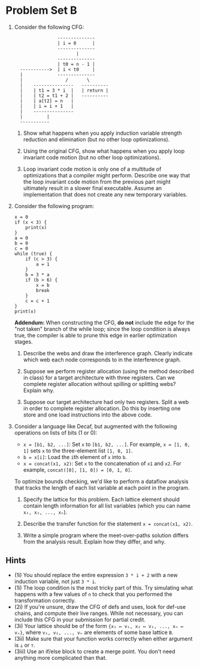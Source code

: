 # Problem Set B

1. Consider the following CFG:

	```
	                --------------
	                | i = 0      |
	                --------------
	                       |
	                --------------
	                | t0 = n - 1 |
	  ----------->  | i < t0     |
	  |             --------------
	  |                /       \
	  |    ---------------   ----------
	  |    | t1 = 3 * i  |   | return |
	  |    | t2 = t1 + 2 |   ----------
	  |    | a[t2] = n   |
	  |    | i = i + 1   |
	  |    ---------------
	  |         |
	  -----------
	```

	1. Show what happens when you apply induction variable strength reduction and elimination (but no other loop optimizations).

	1. Using the original CFG, show what happens when you apply loop invariant code motion (but no other loop optimizations).

	1. Loop invariant code motion is only one of a multitude of optimizations that a compiler might perform. Describe one way that the loop invariant code motion from the previous part might ultimately result in a slower final executable. Assume an implementation that does not create any new temporary variables.

1. Consider the following program:

	```
	x = 0
	if (x < 3) {
	    print(x)
	}
	a = 0
	b = 0
	c = 0
	while (true) {
	    if (c > 3) {
	        a = 1
	    }
	    b = 3 * a
	    if (b > 6) {
	        x = b
	        break
	    }
	    c = c + 1
	}
	print(x)
	```

	__Addendum:__ When constructing the CFG, __do not__ include the edge for the "not taken" branch of the while loop; since the loop condition is always true, the compiler is able to prune this edge in earlier optimization stages.

	1. Describe the webs and draw the interference graph. Clearly indicate which web each node corresponds to in the interference graph.

	1. Suppose we perform register allocation (using the method described in class) for a target architecture with three registers. Can we complete register allocation without spilling or splitting webs? Explain why.

	1. Suppose our target architecture had only two registers. Split a web in order to complete register allocation. Do this by inserting one store and one load instructions into the above code.

1. Consider a language like Decaf, but augmented with the following operations on lists of bits (1 or 0):

	- `x = [b1, b2, ...]`: Set `x` to `[b1, b2, ...]`. For example, `x = [1, 0, 1]` sets `x` to the three-element list `[1, 0, 1]`.
	- `b = x[i]`: Load the `i`th element of `x` into `b`.
	- `x = concat(x1, x2)`: Set `x` to the concatenation of `x1` and `x2`. For example, `concat([0], [1, 0]) = [0, 1, 0]`.

	To optimize bounds checking, we'd like to perform a dataflow analysis that tracks the length of each list variable at each point in the program.

	1. Specify the lattice for this problem. Each lattice element should contain length information for all list variables (which you can name `x₁, x₂, ..., xₙ`).

	1. Describe the transfer function for the statement `x = concat(x1, x2)`.

	1. Write a simple program where the meet-over-paths solution differs from the analysis result. Explain how they differ, and why.

## Hints

- (1i) You should replace the entire expression `3 * i + 2` with a new induction variable, not just `3 * i`.
- (1i) The loop condition is the most tricky part of this. Try simulating what happens with a few values of `n` to check that you performed the transformation correctly.
- (2i) If you're unsure, draw the CFG of defs and uses, look for def-use chains, and compute their live ranges. While not necessary, you can include this CFG in your submission for partial credit.
- (3i) Your lattice should be of the form `{x₁ ↦ v₁, x₂ ↦ v₂, ..., xₙ ↦ vₙ}`, where `v₁, v₂, ..., vₙ` are elements of some base lattice `B`.
- (3ii) Make sure that your function works correctly when either argument is `⊥` or `⊤`.
- (3iii) Use an if/else block to create a merge point. You don't need anything more complicated than that.
